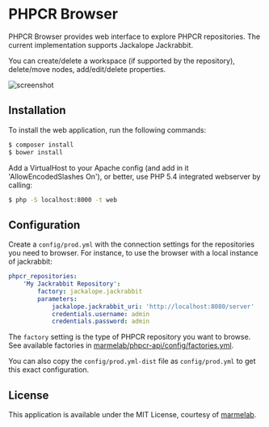 PHPCR Browser
=============

PHPCR Browser provides web interface to explore PHPCR repositories. The current implementation supports Jackalope Jackrabbit.

You can create/delete a workspace (if supported by the repository), delete/move nodes, add/edit/delete properties.

![screenshot](http://marmelab.com/phpcr-browser/img/screenshot.png)

Installation
------------

To install the web application, run the following commands:

```sh
$ composer install
$ bower install
```

Add a VirtualHost to your Apache config (and add in it 'AllowEncodedSlashes On'), or better, use PHP 5.4 integrated webserver by calling:

```sh
$ php -S localhost:8000 -t web
```

Configuration
-------------

Create a `config/prod.yml` with the connection settings for the repositories you need to browser. For instance, to use the browser with a local instance of jackrabbit:

```yml
phpcr_repositories:
    'My Jackrabbit Repository':
        factory: jackalope.jackrabbit
        parameters:
            jackalope.jackrabbit_uri: 'http://localhost:8080/server'
            credentials.username: admin
            credentials.password: admin
```

The `factory` setting is the type of PHPCR repository you want to browse. See available factories in [marmelab/phpcr-api/config/factories.yml](https://github.com/marmelab/phpcr-api/blob/master/config/factories.yml).

You can also copy the `config/prod.yml-dist` file as `config/prod.yml` to get this exact configuration.

License
-------

This application is available under the MIT License, courtesy of [marmelab](http://marmelab.com).
